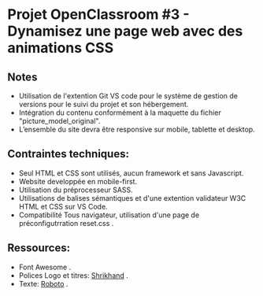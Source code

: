 # Projet OpenClassroom #3 - Dynamisez une page web avec des animations CSS

## Notes

- Utilisation de l'extention Git VS code pour le système de gestion de versions pour le suivi du projet et son hébergement. 
- Intégration du contenu conformément à la maquette du fichier "picture_model_original".
- L’ensemble du site devra être responsive sur mobile, tablette et desktop.

## Contraintes techniques:



- Seul HTML et CSS sont utilisés, aucun framework et sans Javascript.
-  Website developpée en mobile-first.
- Utilisation du préprocesseur SASS.
- Utilisations de balises sémantiques et d'une extention validateur W3C HTML et CSS sur VS Code.
- Compatibilité Tous navigateur, utilisation d'une page de préconfigutrration  reset.css .

## Ressources:

- Font Awesome .
- Polices Logo et titres: [Shrikhand](https://fonts.google.com/specimen/Shrikhand?query=Shrikhand) .
- Texte: [Roboto](https://fonts.google.com/specimen/Roboto) .







